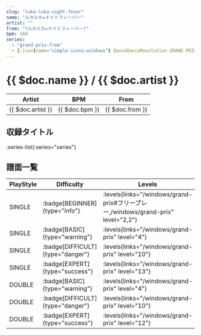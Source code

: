 ```yaml
---
slug: "luka-luka-night-fever"
name: "ルカルカ★ナイトフィーバー"
artist: ""
from: "(ルカルカ★ナイトフィーバー)"
bpm: 160
series:
  - "grand-prix-free"
  - [:icon{name="simple-icons:windows"} DanceDanceRevolution GRAND PRIX](/windows/grand-prix)
---
```


# {{ $doc.name }} / {{ $doc.artist }}

|Artist|BPM|From|
|------|---|----|
|{{ $doc.artist }}|{{ $doc.bpm }}|{{ $doc.from }}|

## 収録タイトル

:series-list{:series="series"}

## 譜面一覧

|PlayStyle|Difficulty|Levels|Notes|Movie|
|---------|----------|------|-----|-----|
|SINGLE| :badge[BEGINNER]{type="info"}| :levels{links="/windows/grand-prix#フリープレー,/windows/grand-prix" level="2,2"}|71/0||
|SINGLE| :badge[BASIC]{type="warning"}| :levels{links="/windows/grand-prix" level="4"}|114/1||
|SINGLE| :badge[DIFFICULT]{type="danger"}| :levels{links="/windows/grand-prix" level="10"}|266/15||
|SINGLE| :badge[EXPERT]{type="success"}| :levels{links="/windows/grand-prix" level="13"}|361/45||
|DOUBLE| :badge[BASIC]{type="warning"}| :levels{links="/windows/grand-prix" level="4"}|125/2||
|DOUBLE| :badge[DIFFICULT]{type="danger"}| :levels{links="/windows/grand-prix" level="10"}|270/16||
|DOUBLE| :badge[EXPERT]{type="success"}| :levels{links="/windows/grand-prix" level="12"}|328/36||
